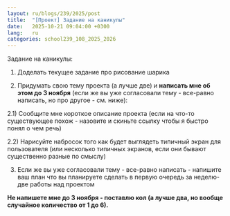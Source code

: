 ```yaml
---
layout: ru/blogs/239/2025/post
title:  "[Проект] Задание на каникулы"
date:   2025-10-21 09:04:00 +0300
lang:   ru
categories: school239_108_2025_2026
---
```


Задание на каникулы:

1) Доделать текущее задание про рисование шарика

2) Придумать свою тему проекта (а лучше две) и **написать мне об этом до 3 ноября** (если же вы уже согласовали тему - все-равно написать, но про другое - см. ниже):

2.1) Сообщите мне короткое описание проекта (если на что-то существующее похож - назовите и скиньте ссылку чтобы я быстро понял о чем речь)

2.2) Нарисуйте набросок того как будет выглядеть типичный экран для пользователя (или несколько типичных экранов, если они бывают существенно разные по смыслу)

3) Если же вы уже согласовали тему - все-равно написать - напишите ваш план что вы планируете сделать в первую очередь за неделю-две работы над проектом

**Не напишете мне до 3 ноября - поставлю кол (а лучше два, но вообще случайное количество от 1 до 6).**
